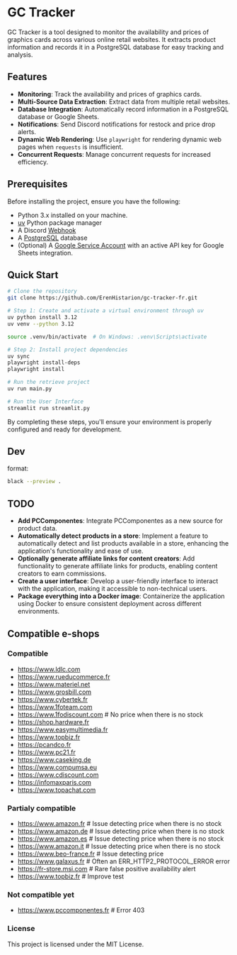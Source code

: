 # GC Tracker

GC Tracker is a tool designed to monitor the availability and prices of graphics cards across various online retail websites. It extracts product information and records it in a PostgreSQL database for easy tracking and analysis.

## Features

- **Monitoring**: Track the availability and prices of graphics cards.
- **Multi-Source Data Extraction**: Extract data from multiple retail websites.
- **Database Integration**: Automatically record information in a PostgreSQL database or Google Sheets.
- **Notifications**: Send Discord notifications for restock and price drop alerts.
- **Dynamic Web Rendering**: Use `playwright` for rendering dynamic web pages when `requests` is insufficient.
- **Concurrent Requests**: Manage concurrent requests for increased efficiency.

## Prerequisites

Before installing the project, ensure you have the following:
- Python 3.x installed on your machine.
- [uv](https://github.com/astral-sh/uv) Python package manager
- A Discord [Webhook](https://support.discord.com/hc/en-us/articles/228383668-Intro-to-Webhooks)
- A [PostgreSQL](https://www.postgresql.org/) database
- (Optional) A [Google Service Account](https://console.cloud.google.com/projectselector2/iam-admin/serviceaccounts) with an active API key for Google Sheets integration.

## Quick Start

```bash
# Clone the repository
git clone https://github.com/ErenHistarion/gc-tracker-fr.git

# Step 1: Create and activate a virtual environment through uv
uv python install 3.12
uv venv --python 3.12

source .venv/bin/activate  # On Windows: .venv\Scripts\activate

# Step 2: Install project dependencies
uv sync
playwright install-deps
playwright install

# Run the retrieve project
uv run main.py

# Run the User Interface
streamlit run streamlit.py
```

By completing these steps, you'll ensure your environment is properly configured and ready for development.

## Dev
format:
```bash
black --preview .
```

## TODO
- **Add PCComponentes**: Integrate PCComponentes as a new source for product data.
- **Automatically detect products in a store**: Implement a feature to automatically detect and list products available in a store, enhancing the application's functionality and ease of use.
- **Optionally generate affiliate links for content creators**: Add functionality to generate affiliate links for products, enabling content creators to earn commissions.
- **Create a user interface**: Develop a user-friendly interface to interact with the application, making it accessible to non-technical users.
- **Package everything into a Docker image**: Containerize the application using Docker to ensure consistent deployment across different environments.

## Compatible e-shops
### Compatible
- https://www.ldlc.com
- https://www.rueducommerce.fr
- https://www.materiel.net
- https://www.grosbill.com
- https://www.cybertek.fr
- https://www.1foteam.com
- https://www.1fodiscount.com   # No price when there is no stock
- https://shop.hardware.fr
- https://www.easymultimedia.fr
- https://www.topbiz.fr
- https://pcandco.fr
- https://www.pc21.fr
- https://www.caseking.de
- https://www.compumsa.eu
- https://www.cdiscount.com
- https://infomaxparis.com
- https://www.topachat.com

### Partialy compatible
- https://www.amazon.fr         # Issue detecting price when there is no stock
- https://www.amazon.de         # Issue detecting price when there is no stock
- https://www.amazon.es         # Issue detecting price when there is no stock
- https://www.amazon.it         # Issue detecting price when there is no stock
- https://www.beo-france.fr     # Issue detecting price
- https://www.galaxus.fr        # Often an ERR_HTTP2_PROTOCOL_ERROR error
- https://fr-store.msi.com      # Rare false positive availability alert
- https://www.topbiz.fr         # Improve test

### Not compatible yet
- https://www.pccomponentes.fr  # Error 403

### License
This project is licensed under the MIT License.